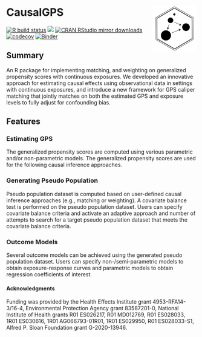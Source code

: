 # CausalGPS  <a href="https://fasrc.github.io/CausalGPS/"><img src="man/figures/png/causalgps_logo_01.png" align="right" width="120" /></a>

<!-- badges: start -->
[![R build status](https://github.com/fasrc/CausalGPS/workflows/R-CMD-check/badge.svg)](https://github.com/fasrc/CausalGPS/actions)
[![](http://www.r-pkg.org/badges/version-last-release/CausalGPS)](https://cran.r-project.org/package=CausalGPS)
[![CRAN RStudio mirror downloads](https://cranlogs.r-pkg.org/badges/grand-total/CausalGPS)](http://www.r-pkg.org/pkg/causalgps)
[![codecov](https://codecov.io/gh/fasrc/CausalGPS/branch/develop/graph/badge.svg?token=97PCUXRGXH)](https://app.codecov.io/gh/fasrc/CausalGPS/)
[![Binder](https://mybinder.org/badge_logo.svg)](https://mybinder.org/v2/gh/NSAPH/R_project_binder/master?urlpath=rstudio)
<!-- badges: end -->


## Summary

An R package for implementing matching, and weighting on generalized propensity scores with continuous exposures. We developed an innovative approach for estimating causal effects using observational data in settings with continuous exposures, and introduce a new framework for GPS caliper matching that jointly matches on both the estimated GPS and exposure levels to fully adjust for confounding bias.

## Features

### Estimating GPS

The generalized propensity scores are computed using various parametric and/or non-parametric models. The generalized propensity scores are used for the following causal inference approaches. 

### Generating Pseudo Population

Pseudo population dataset is computed based on user-defined causal inference approaches (e.g., matching or weighting). A covariate balance test is performed on the pseudo population dataset. Users can specify covariate balance criteria and activate an adaptive approach and number of attempts to search for a target pseudo population dataset that meets the covariate balance criteria.

###  Outcome Models

Several outcome models can be achieved using the generated pseudo population dataset. Users can specify non-/semi-parametric models to obtain exposure-response curves and parametric models to obtain regression coefficients of interest.

#### Acknowledgments

Funding was provided by the Health Effects Institute grant 4953-RFA14-3/16-4, Environmental Protection Agency grant 83587201-0, National Institute of Health grants R01 ES026217, R01 MD012769, R01 ES028033, 1R01 ES030616, 1R01 AG066793-01R01, 1R01 ES029950, R01 ES028033-S1, Alfred P. Sloan Foundation grant G-2020-13946.
